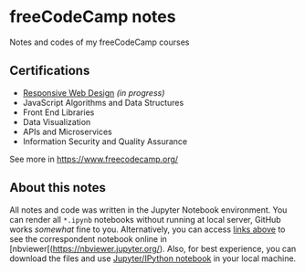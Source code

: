 # freeCodeCamp notes
Notes and codes of my freeCodeCamp courses

## Certifications
* [Responsive Web Design](https://nbviewer.jupyter.org/github/usr-pwd/freeCodeCamp/blob/master/00-responsive-web-design.ipynb) _(in progress)_
* JavaScript Algorithms and Data Structures
* Front End Libraries
* Data Visualization
* APIs and Microservices
* Information Security and Quality Assurance

See more in https://www.freecodecamp.org/

## About this notes
All notes and code was written in the Jupyter Notebook environment. You can render all `*.ipynb` notebooks without 
running at local server, GitHub works _somewhat_ fine to you. Alternatively, you can access [links above](#Certifications) to see the correspondent notebook online in [nbviewer[(https://nbviewer.jupyter.org/). Also, for best experience, you can download the files and use [Jupyter/IPython notebook](https://jupyter.org/) in your local machine.
